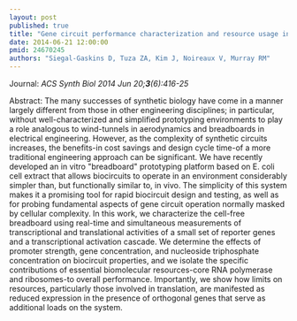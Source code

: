 ```yaml
---
layout: post
published: true
title: "Gene circuit performance characterization and resource usage in a cell-free "breadboard"."
date: 2014-06-21 12:00:00
pmid: 24670245
authors: "Siegal-Gaskins D, Tuza ZA, Kim J, Noireaux V, Murray RM"
---
```


Journal: *ACS Synth Biol 2014 Jun 20;**3**(6):416-25*

Abstract: The many successes of synthetic biology have come in a manner largely different from those in other engineering disciplines; in particular, without well-characterized and simplified prototyping environments to play a role analogous to wind-tunnels in aerodynamics and breadboards in electrical engineering. However, as the complexity of synthetic circuits increases, the benefits-in cost savings and design cycle time-of a more traditional engineering approach can be significant. We have recently developed an in vitro "breadboard" prototyping platform based on E. coli cell extract that allows biocircuits to operate in an environment considerably simpler than, but functionally similar to, in vivo. The simplicity of this system makes it a promising tool for rapid biocircuit design and testing, as well as for probing fundamental aspects of gene circuit operation normally masked by cellular complexity. In this work, we characterize the cell-free breadboard using real-time and simultaneous measurements of transcriptional and translational activities of a small set of reporter genes and a transcriptional activation cascade. We determine the effects of promoter strength, gene concentration, and nucleoside triphosphate concentration on biocircuit properties, and we isolate the specific contributions of essential biomolecular resources-core RNA polymerase and ribosomes-to overall performance. Importantly, we show how limits on resources, particularly those involved in translation, are manifested as reduced expression in the presence of orthogonal genes that serve as additional loads on the system.

